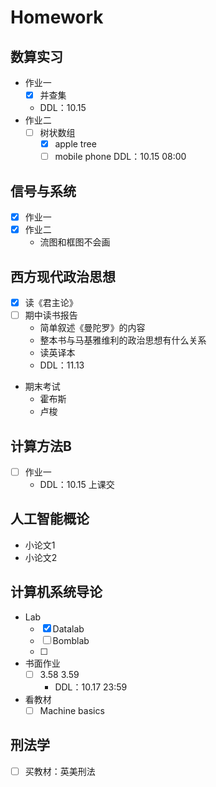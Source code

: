 # Homework

##  数算实习 
* 作业一
  * [x] 并查集
  * DDL：10.15
* 作业二
  * [ ] 树状数组
    * [x] apple tree
    * [ ] mobile phone
    DDL：10.15 08:00

## 信号与系统
* [x] 作业一
* [x] 作业二
    * 流图和框图不会画

## 西方现代政治思想
* [x] 读《君主论》
* [ ] 期中读书报告
    * 简单叙述《曼陀罗》的内容
    * 整本书与马基雅维利的政治思想有什么关系
    * 读英译本
    * DDL：11.13
* 期末考试
    * 霍布斯
    * 卢梭
## 计算方法B

* [ ] 作业一
  * DDL：10.15 上课交

## 人工智能概论

* 小论文1
* 小论文2 

## 计算机系统导论
* Lab
  * [x] Datalab
  * [ ] Bomblab
  * [ ] 
* 书面作业
  * [ ] 3.58 3.59
    * DDL：10.17 23:59
* 看教材
  * [ ] Machine basics

## 刑法学

* [ ]  买教材：英美刑法




 





